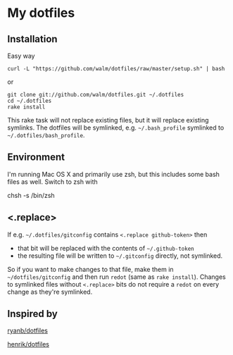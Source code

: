 My dotfiles
===========

Installation
------------

Easy way

    curl -L "https://github.com/walm/dotfiles/raw/master/setup.sh" | bash

or

    git clone git://github.com/walm/dotfiles.git ~/.dotfiles
    cd ~/.dotfiles
    rake install
    
This rake task will not replace existing files, but it will replace existing symlinks.
The dotfiles will be symlinked, e.g. `~/.bash_profile` symlinked to `~/.dotfiles/bash_profile`.

Environment
-----------

I'm running Mac OS X and primarily use zsh, but this includes some bash files as well. 
Switch to zsh with

  chsh -s /bin/zsh

<.replace>
----------

If e.g. `~/.dotfiles/gitconfig` contains `<.replace github-token>` then 

 * that bit will be replaced with the contents of `~/.github-token` 
 * the resulting file will be written to `~/.gitconfig` directly, not symlinked.
 
So if you want to make changes to that file, make them in `~/dotfiles/gitconfig` and then run `redot` (same as `rake install`).
Changes to symlinked files without `<.replace>` bits do not require a `redot` on every change as they're symlinked.

Inspired by
-----------

[ryanb/dotfiles](http://github.com/ryanb/dotfiles/)

[henrik/dotfiles](http://github.com/henrik/dotfiles/)
